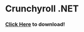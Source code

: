 # Crunchyroll .NET

### [Click Here](https://github.com/Strayfade/Crunchyroll/releases/latest) to download!
